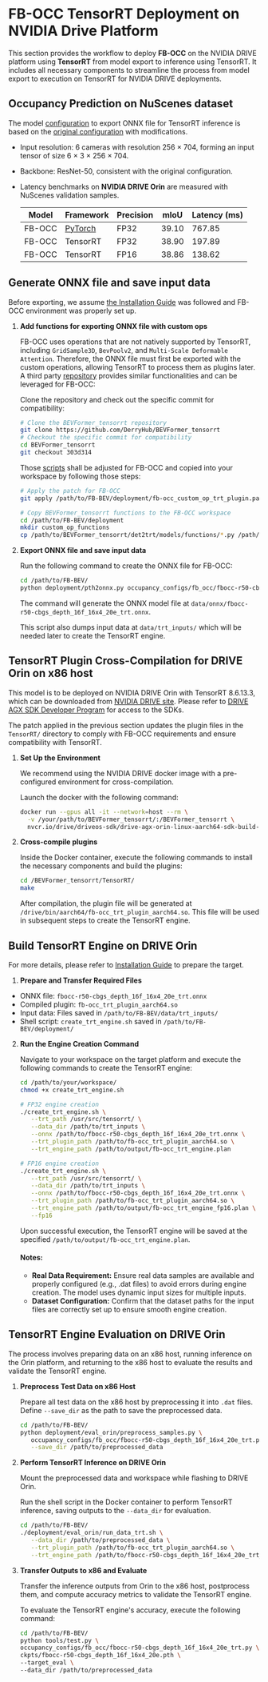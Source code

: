 # FB-OCC TensorRT Deployment on NVIDIA Drive Platform


This section provides the workflow to deploy  **FB-OCC** on the NVIDIA DRIVE platform using **TensorRT** from model export to inference using TensorRT. It includes all necessary components to streamline the process from model export to execution on TensorRT for NVIDIA DRIVE deployments.

## Occupancy Prediction on NuScenes dataset

   The model [configuration](../occupancy_configs/fb_occ/fbocc-r50-cbgs_depth_16f_16x4_20e_trt.py) to export ONNX file for TensorRT inference is based on the [original configuration](../occupancy_configs/fb_occ/fbocc-r50-cbgs_depth_16f_16x4_20e.py) with modifications.

   - Input resolution: 6 cameras with resolution 256 × 704, forming an input tensor of size 6 × 3 × 256 × 704.
   - Backbone: ResNet-50, consistent with the original configuration.
   - Latency benchmarks on **NVIDIA DRIVE Orin** are measured with NuScenes validation samples.



      |    Model  |    Framework                  | Precision     | mIoU              |  Latency (ms)   |
      |-----------|-----------|---------------|-------------------|--------------------------------------|
      | FB-OCC|[PyTorch](https://github.com/NVlabs/FB-BEV/tree/main?tab=readme-ov-file#model-zoo)       | FP32          | 39.10             | 767.85                                   |
      | FB-OCC|TensorRT      | FP32          | 38.90             | 197.89                               |
      | FB-OCC|TensorRT      | FP16          | 38.86             | 138.62                               |



## Generate ONNX file and save input data

   Before exporting, we assume [the Installation Guide](../docs/install.md) was followed and FB-OCC environment was properly set up.
   

1. **Add functions for exporting ONNX file with custom ops**
   
   FB-OCC uses operations that are not natively supported by TensorRT, including `GridSample3D`, `BevPoolv2`, and `Multi-Scale Deformable Attention`. Therefore, the ONNX file must first be exported with the custom operations, allowing TensorRT to process them as plugins later. A third party [repository](https://github.com/DerryHub/BEVFormer_tensorrt) provides similar functionalities and can be leveraged for FB-OCC:

   Clone the repository and check out the specific commit for compatibility:
   ```bash
   # Clone the BEVFormer_tensorrt repository
   git clone https://github.com/DerryHub/BEVFormer_tensorrt
   # Checkout the specific commit for compatibility
   cd BEVFormer_tensorrt
   git checkout 303d314
   ```

   Those [scripts](https://github.com/DerryHub/BEVFormer_tensorrt/tree/303d3140c14016047c07f9db73312af364f0dd7c/det2trt/models/functions) shall be adjusted for FB-OCC and copied into your workspace by following those steps:

   ```bash
   # Apply the patch for FB-OCC
   git apply /path/to/FB-BEV/deployment/fb-occ_custom_op_trt_plugin.patch
   
   # Copy BEVFormer_tensorrt functions to the FB-OCC workspace
   cd /path/to/FB-BEV/deployment
   mkdir custom_op_functions
   cp /path/to/BEVFormer_tensorrt/det2trt/models/functions/*.py /path/to/FB-BEV/deployment/custom_op_functions/
   ```

2. **Export ONNX file and save input data**

   Run the following command to create the ONNX file for FB-OCC:
   ```bash
   cd /path/to/FB-BEV/ 
   python deployment/pth2onnx.py occupancy_configs/fb_occ/fbocc-r50-cbgs_depth_16f_16x4_20e_trt.py
   ```

   The command will generate the ONNX model file at `data/onnx/fbocc-r50-cbgs_depth_16f_16x4_20e_trt.onnx`.

   This script also dumps input data at `data/trt_inputs/` which will be needed later to create the TensorRT engine.


## TensorRT Plugin Cross-Compilation for DRIVE Orin on x86 host

   This model is to be deployed on NVIDIA DRIVE Orin with TensorRT 8.6.13.3, which can be downloaded from [NVIDIA DRIVE site](https://developer.nvidia.com/drive/downloads). 
   Please refer to [DRIVE AGX SDK Developer Program](https://developer.nvidia.com/drive/agx-sdk-program) for access to the SDKs.
   
   The patch applied in the previous section updates the plugin files in the `TensorRT/` directory to comply with FB-OCC requirements and ensure compatibility with TensorRT.

1. **Set Up the Environment**

   We recommend using the NVIDIA DRIVE docker image with a pre-configured environment for cross-compilation.

   Launch the docker with the following command:
   ```bash
   docker run --gpus all -it --network=host --rm \
     -v /your/path/to/BEVFormer_tensorrt/:/BEVFormer_tensorrt \
     nvcr.io/drive/driveos-sdk/drive-agx-orin-linux-aarch64-sdk-build-x86:6.0.10.0-0009
   ```

2. **Cross-compile plugins**

   Inside the Docker container, execute the following commands to install the necessary components and build the plugins:   
   ```bash
   cd /BEVFormer_tensorrt/TensorRT/
   make
   ```

   After compilation, the plugin file will be generated at `/drive/bin/aarch64/fb-occ_trt_plugin_aarch64.so`. 
   This file will be used in subsequent steps to create the TensorRT engine.

   
## Build TensorRT Engine on DRIVE Orin

For more details, please refer to [Installation Guide](https://developer.nvidia.com/docs/drive/drive-os/6.0.10/public/drive-os-linux-installation/index.html) to prepare the target.


1. **Prepare and Transfer Required Files**

- ONNX file: `fbocc-r50-cbgs_depth_16f_16x4_20e_trt.onnx`
- Compiled plugin: `fb-occ_trt_plugin_aarch64.so`
- Input data: Files saved in `/path/to/FB-BEV/data/trt_inputs/`
- Shell script: `create_trt_engine.sh` saved in `/path/to/FB-BEV/deployment/`
   

2. **Run the Engine Creation Command** 
   
   Navigate to your workspace on the target platform and execute the following commands to create the TensorRT engine:

   ```bash
   cd /path/to/your/workspace/
   chmod +x create_trt_engine.sh

   # FP32 engine creation 
   ./create_trt_engine.sh \
      --trt_path /usr/src/tensorrt/ \
      --data_dir /path/to/trt_inputs \
      --onnx /path/to/fbocc-r50-cbgs_depth_16f_16x4_20e_trt.onnx \
      --trt_plugin_path /path/to/fb-occ_trt_plugin_aarch64.so \
      --trt_engine_path /path/to/output/fb-occ_trt_engine.plan

   # FP16 engine creation 
   ./create_trt_engine.sh \
      --trt_path /usr/src/tensorrt/ \
      --data_dir /path/to/trt_inputs \
      --onnx /path/to/fbocc-r50-cbgs_depth_16f_16x4_20e_trt.onnx \
      --trt_plugin_path /path/to/fb-occ_trt_plugin_aarch64.so \
      --trt_engine_path /path/to/output/fb-occ_trt_engine_fp16.plan \
      --fp16
   ```

   Upon successful execution, the TensorRT engine will be saved at the specified `/path/to/output/fb-occ_trt_engine.plan`.

   #### **Notes:**

   - **Real Data Requirement:** Ensure real data samples are available and properly configured (e.g., .dat files) to avoid errors during engine creation. The model uses dynamic input sizes for multiple inputs.
   - **Dataset Configuration:** Confirm that the dataset paths for the input files are correctly set up to ensure smooth engine creation.

## TensorRT Engine Evaluation on DRIVE Orin

   The process involves preparing data on an x86 host, running inference on the Orin platform, and returning to the x86 host to evaluate the results and validate the TensorRT engine.

   1. **Preprocess Test Data on x86 Host** 
   
      Prepare all test data on the x86 host by preprocessing it into `.dat` files. Define `--save_dir` as the path to save the preprocessed data.

      ```bash
      cd /path/to/FB-BEV/
      python deployment/eval_orin/preprocess_samples.py \
         occupancy_configs/fb_occ/fbocc-r50-cbgs_depth_16f_16x4_20e_trt.py \
         --save_dir /path/to/preprocessed_data
      ```

   2. **Perform TensorRT Inference on DRIVE Orin**
   
      Mount the preprocessed data and workspace while flashing to DRIVE Orin. 

      Run the shell script in the Docker container to perform TensorRT inference, saving outputs to the `--data_dir` for evaluation.

      ```bash
      cd /path/to/FB-BEV/
      ./deployment/eval_orin/run_data_trt.sh \
         --data_dir /path/to/preprocessed_data \
         --trt_plugin_path /path/to/fb-occ_trt_plugin_aarch64.so \
         --trt_engine_path /path/to/fbocc-r50-cbgs_depth_16f_16x4_20e_trt_orin.engine
      ```

   3. **Transfer Outputs to x86 and Evaluate**
      
      
      Transfer the inference outputs from Orin to the x86 host, postprocess them, and compute accuracy metrics to validate the TensorRT engine.

      To evaluate the TensorRT engine's accuracy, execute the following command:

      ```bash
      cd /path/to/FB-BEV/
      python tools/test.py \
      occupancy_configs/fb_occ/fbocc-r50-cbgs_depth_16f_16x4_20e_trt.py \
      ckpts/fbocc-r50-cbgs_depth_16f_16x4_20e.pth \
      --target_eval \
      --data_dir /path/to/preprocessed_data
      ```
